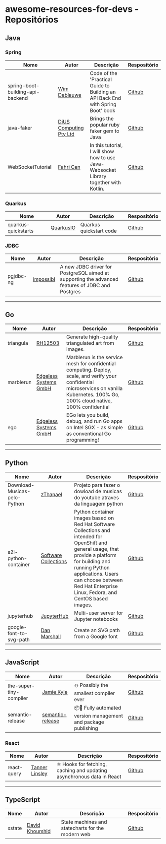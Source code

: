 # awesome-resources-for-devs - Repositórios

## Java

### Spring 

<table>
  <thead>
    <tr>
      <th>Nome</th>
      <th>Autor</th>
      <th>Descrição</th>
      <th>Respositório</th>
    </tr>
  </thead>
  
  <tbody>
    <tr>
      <td>spring-boot-building-api-backend</td>
      <td>
        <a href="https://github.com/wimdeblauwe">Wim Deblauwe</a>
      </td>
      <td>Code of the 'Practical Guide to Building an API Back End with Spring Boot' book</td>
      <td>
        <a href="https://github.com/wimdeblauwe/spring-boot-building-api-backend">Github</a>
      </td>
    </tr>
    <tr>
      <td>java-faker</td>
      <td>
        <a href="https://github.com/DiUS">DiUS Computing Pty Ltd</a>
      </td>
      <td>Brings the popular ruby faker gem to Java</td>
      <td>
        <a href="https://github.com/DiUS/java-faker">Github</a>
      </td>
    </tr>
    <tr>
      <td>WebSocketTutorial</td>
      <td>
        <a href="https://github.com/fahrican">Fahri Can</a>
      </td>
      <td>In this tutorial, I will show how to use Java-Websocket Library together with Kotlin.</td>
      <td>
        <a href="https://github.com/fahrican/WebSocketTutorial">Github</a>
      </td>
    </tr>
  </tbody>
</table>

### Quarkus

<table>
  <thead>
    <tr>
      <th>Nome</th>
      <th>Autor</th>
      <th>Descrição</th>
      <th>Respositório</th>
    </tr>
  </thead>
  
  <tbody>
    <tr>
      <td>quarkus-quickstarts</td>
      <td>
        <a href="https://github.com/quarkusio">QuarkusIO</a>
      </td>
      <td>Quarkus quickstart code</td>
      <td>
        <a href="https://github.com/quarkusio/quarkus-quickstarts">Github</a>
      </td>
    </tr>
  </tbody>
</table>

### JDBC 

<table>
  <thead>
    <tr>
      <th>Nome</th>
      <th>Autor</th>
      <th>Descrição</th>
      <th>Respositório</th>
    </tr>
  </thead>
  
  <tbody>
    <tr>
      <td>pgjdbc-ng</td>
      <td>
        <a href="https://github.com/impossibl">impossibl</a>
      </td>
      <td>A new JDBC driver for PostgreSQL aimed at supporting the advanced features of JDBC and Postgres</td>
      <td>
        <a href="https://github.com/impossibl/pgjdbc-ng">Github</a>
      </td>
    </tr>
  </tbody>
</table>

--- 

## Go

<table>
  <thead>
    <tr>
      <th>Nome</th>
      <th>Autor</th>
      <th>Descrição</th>
      <th>Respositório</th>
    </tr>
  </thead>
  
  <tbody>
    <tr>
      <td>triangula</td>
      <td>
        <a href="https://github.com/RH12503">RH12503</a>
      </td>
      <td>Generate high-quality triangulated art from images.</td>
      <td>
        <a href="https://github.com/RH12503/triangula">Github</a>
      </td>
    </tr>
    <tr>
      <td>marblerun</td>
      <td>
        <a href="https://github.com/edgelesssys">Edgeless Systems GmbH</a>
      </td>
      <td>Marblerun is the service mesh for confidential computing. Deploy, scale, and verify your confidential microservices on vanilla Kubernetes. 100% Go, 100% cloud native, 100% confidential</td>
      <td>
        <a href="https://github.com/edgelesssys/marblerun">Github</a>
      </td>
    </tr>
    <tr>
      <td>ego</td>
      <td>
        <a href="https://github.com/edgelesssys">Edgeless Systems GmbH</a>
      </td>
      <td>EGo lets you build, debug, and run Go apps on Intel SGX - as simple as conventional Go programming!</td>
      <td>
        <a href="https://github.com/edgelesssys/ego">Github</a>
      </td>
    </tr>
  </tbody>
</table>

---

## Python

<table>
  <thead>
    <tr>
      <th>Nome</th>
      <th>Autor</th>
      <th>Descrição</th>
      <th>Respositório</th>
    </tr>
  </thead>
  
  <tbody>
    <tr>
      <td>Download-Musicas-pelo-Python</td>
      <td>
        <a href="https://github.com/zThanael">zThanael</a>
      </td>
      <td>Projeto para fazer o dowload de musicas do youtube atraves da linguagem python</td>
      <td>
        <a href="https://github.com/zThanael/Download-Musicas-pelo-Python">Github</a>
      </td>
    </tr>
    <tr>
      <td>s2i-python-container</td>
      <td>
        <a href="https://github.com/sclorg">
Software Collections</a>
      </td>
      <td>Python container images based on Red Hat Software Collections and intended for OpenShift and general usage, that provide a platform for building and running Python applications. Users can choose between Red Hat Enterprise Linux, Fedora, and CentOS based images.</td>
      <td>
        <a href="https://github.com/sclorg/s2i-python-container">Github</a>
      </td>
    </tr>
    <tr>
      <td>jupyterhub</td>
      <td>
        <a href="https://github.com/jupyterhub">JupyterHub</a>
      </td>
      <td>Multi-user server for Jupyter notebooks</td>
      <td>
        <a href="https://github.com/jupyterhub/jupyterhub">Github</a>
      </td>
    </tr>
    <tr>
      <td>google-font-to-svg-path</td>
      <td>
        <a href="https://github.com/danmarshall">Dan Marshall</a>
      </td>
      <td>Create an SVG path from a Google font</td>
      <td>
        <a href="https://github.com/danmarshall/google-font-to-svg-path">Github</a>
      </td>
    </tr>
  </tbody>
</table>

---

## JavaScript

<table>
  <thead>
    <tr>
      <th>Nome</th>
      <th>Autor</th>
      <th>Descrição</th>
      <th>Respositório</th>
    </tr>
  </thead>
  
  <tbody>
    <tr>
      <td>the-super-tiny-compiler</td>
      <td>
        <a href="https://github.com/jamiebuilds">Jamie Kyle</a>
      </td>
      <td>⛄ Possibly the smallest compiler ever</td>
      <td>
        <a href="https://github.com/jamiebuilds/the-super-tiny-compiler">Github</a>
      </td>
    </tr>
    <tr>
      <td>semantic-release</td>
      <td>
        <a href="https://github.com/semantic-release">semantic-release</a>
      </td>
      <td>📦🚀 Fully automated version management and package publishing</td>
      <td>
        <a href="https://github.com/semantic-release/semantic-release">Github</a>
      </td>
    </tr>
  </tbody>
</table>

### React 

<table>
  <thead>
    <tr>
      <th>Nome</th>
      <th>Autor</th>
      <th>Descrição</th>
      <th>Respositório</th>
    </tr>
  </thead>
  
  <tbody>
    <tr>
      <td>react-query</td>
      <td>
        <a href="https://github.com/tannerlinsley">Tanner Linsley</a>
      </td>
      <td>⚛️ Hooks for fetching, caching and updating asynchronous data in React</td>
      <td>
        <a href="https://github.com/tannerlinsley/react-query">Github</a>
      </td>
    </tr>
  </tbody>
</table>

---

## TypeScript

<table>
  <thead>
    <tr>
      <th>Nome</th>
      <th>Autor</th>
      <th>Descrição</th>
      <th>Respositório</th>
    </tr>
  </thead>
  
  <tbody>
    <tr>
      <td>xstate</td>
      <td>
        <a href="https://github.com/davidkpiano">David Khourshid</a>
      </td>
      <td>State machines and statecharts for the modern web</td>
      <td>
        <a href="https://github.com/davidkpiano/xstate">Github</a>
      </td>
    </tr>
  </tbody>
</table>
